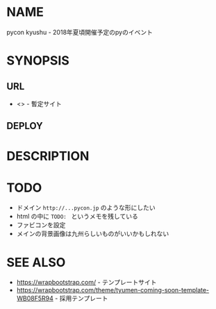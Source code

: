 # NAME

pycon kyushu - 2018年夏頃開催予定のpyのイベント

# SYNOPSIS

## URL

- <> - 暫定サイト

## DEPLOY

# DESCRIPTION

# TODO

- ドメイン `http://...pycon.jp` のような形にしたい
- html の中に `TODO: ` というメモを残している
- ファビコンを設定
- メインの背景画像は九州らしいものがいいかもしれない

# SEE ALSO

- <https://wrapbootstrap.com/> - テンプレートサイト
- <https://wrapbootstrap.com/theme/tyumen-coming-soon-template-WB08F5R94> - 採用テンプレート
